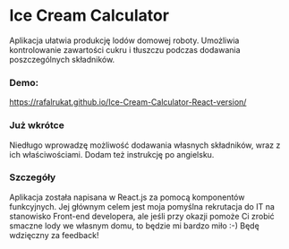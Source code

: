 # Ice Cream Calculator




Aplikacja ułatwia produkcję lodów domowej roboty. Umożliwia kontrolowanie zawartości cukru i tłuszczu podczas dodawania poszczególnych składników.


### Demo:
https://rafalrukat.github.io/Ice-Cream-Calculator-React-version/

### Już wkrótce

Niedługo wprowadzę możliwość dodawania własnych składników, wraz z ich właściwościami. Dodam też instrukcję po angielsku.

### Szczegóły

Aplikacja została napisana w React.js za pomocą komponentów funkcyjnych. Jej głównym celem jest moja pomyślna rekrutacja do IT na stanowisko Front-end developera, ale jeśli przy okazji pomoże Ci zrobić smaczne lody we własnym domu, to będzie mi bardzo miło :-) Będę wdzięczny za feedback!

